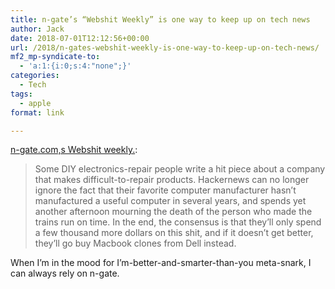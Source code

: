 ```yaml
---
title: n-gate’s “Webshit Weekly” is one way to keep up on tech news
author: Jack
date: 2018-07-01T12:12:56+00:00
url: /2018/n-gates-webshit-weekly-is-one-way-to-keep-up-on-tech-news/
mf2_mp-syndicate-to:
  - 'a:1:{i:0;s:4:"none";}'
categories:
  - Tech
tags:
  - apple
format: link

---
```

[n-gate.com,s Webshit weekly.][1]:

> Some DIY electronics-repair people write a hit piece about a company that makes difficult-to-repair products. Hackernews can no longer ignore the fact that their favorite computer manufacturer hasn’t manufactured a useful computer in several years, and spends yet another afternoon mourning the death of the person who made the trains run on time. In the end, the consensus is that they’ll only spend a few thousand more dollars on this shit, and if it doesn’t get better, they’ll go buy Macbook clones from Dell instead.

When I’m in the mood for I’m-better-and-smarter-than-you meta-snark, I can always rely on n-gate.

 [1]: http://n-gate.com/hackernews/2018/06/30/0/